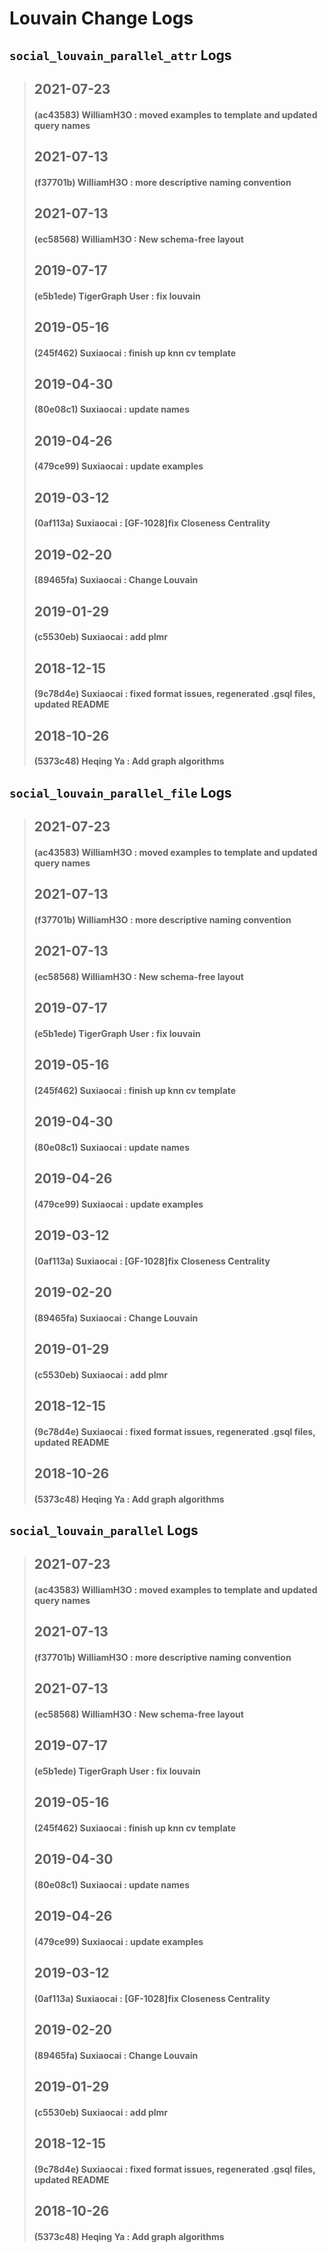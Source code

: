 
# Louvain Change Logs

## `social_louvain_parallel_attr` Logs
> ## 2021-07-23
> #### (ac43583) WilliamH3O : moved examples to template and updated query names
> ## 2021-07-13
> #### (f37701b) WilliamH3O : more descriptive naming convention
> ## 2021-07-13
> #### (ec58568) WilliamH3O : New schema-free layout
> ## 2019-07-17
> #### (e5b1ede) TigerGraph User : fix louvain
> ## 2019-05-16
> #### (245f462) Suxiaocai : finish up knn cv template
> ## 2019-04-30
> #### (80e08c1) Suxiaocai : update names
> ## 2019-04-26
> #### (479ce99) Suxiaocai : update examples
> ## 2019-03-12
> #### (0af113a) Suxiaocai : [GF-1028]fix Closeness Centrality
> ## 2019-02-20
> #### (89465fa) Suxiaocai : Change Louvain
> ## 2019-01-29
> #### (c5530eb) Suxiaocai : add plmr
> ## 2018-12-15
> #### (9c78d4e) Suxiaocai : fixed format issues, regenerated .gsql files, updated README
> ## 2018-10-26
> #### (5373c48) Heqing Ya : Add graph algorithms

## `social_louvain_parallel_file` Logs
> ## 2021-07-23
> #### (ac43583) WilliamH3O : moved examples to template and updated query names
> ## 2021-07-13
> #### (f37701b) WilliamH3O : more descriptive naming convention
> ## 2021-07-13
> #### (ec58568) WilliamH3O : New schema-free layout
> ## 2019-07-17
> #### (e5b1ede) TigerGraph User : fix louvain
> ## 2019-05-16
> #### (245f462) Suxiaocai : finish up knn cv template
> ## 2019-04-30
> #### (80e08c1) Suxiaocai : update names
> ## 2019-04-26
> #### (479ce99) Suxiaocai : update examples
> ## 2019-03-12
> #### (0af113a) Suxiaocai : [GF-1028]fix Closeness Centrality
> ## 2019-02-20
> #### (89465fa) Suxiaocai : Change Louvain
> ## 2019-01-29
> #### (c5530eb) Suxiaocai : add plmr
> ## 2018-12-15
> #### (9c78d4e) Suxiaocai : fixed format issues, regenerated .gsql files, updated README
> ## 2018-10-26
> #### (5373c48) Heqing Ya : Add graph algorithms

## `social_louvain_parallel` Logs
> ## 2021-07-23
> #### (ac43583) WilliamH3O : moved examples to template and updated query names
> ## 2021-07-13
> #### (f37701b) WilliamH3O : more descriptive naming convention
> ## 2021-07-13
> #### (ec58568) WilliamH3O : New schema-free layout
> ## 2019-07-17
> #### (e5b1ede) TigerGraph User : fix louvain
> ## 2019-05-16
> #### (245f462) Suxiaocai : finish up knn cv template
> ## 2019-04-30
> #### (80e08c1) Suxiaocai : update names
> ## 2019-04-26
> #### (479ce99) Suxiaocai : update examples
> ## 2019-03-12
> #### (0af113a) Suxiaocai : [GF-1028]fix Closeness Centrality
> ## 2019-02-20
> #### (89465fa) Suxiaocai : Change Louvain
> ## 2019-01-29
> #### (c5530eb) Suxiaocai : add plmr
> ## 2018-12-15
> #### (9c78d4e) Suxiaocai : fixed format issues, regenerated .gsql files, updated README
> ## 2018-10-26
> #### (5373c48) Heqing Ya : Add graph algorithms
